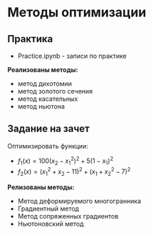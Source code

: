 # Методы оптимизации

## Практика
- Practice.ipynb - записи по практике

**Реализованы методы:**
- метод дихотомии
- метод золотого сечения
- метод касательных
- метод ньютона

## Задание на зачет
Оптимизировать функции:

- $f_1 (x) = 100 (x_2 - x_1^2)^2  +  5 (1 - x_1)^2$
- $f_2 (x) = (x_1^2 + x_2 - 11)^2 + (x_1 + x_2^2 - 7)^2$

**Релизованы методы:**
- Метод деформируемого многогранника
- Градиентный метод
- Метод сопряженных градиентов
- Ньютоновский метод
